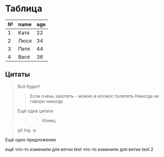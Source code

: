 # Таблица
|№|name|age|
|-|----|---|
|1|Катя|22|
|2|Люся|34|
|3|Петя|44|
|4|Вася|36|

## Цитаты
> Всё будет!
>> Если очень захотеть - можно в космос полететь
> Никогда не говори никогда
>
>Ещё одна цитата
>>> Конец

> git log -p

Ещё одно предложение

ещё что-то изменили для ветки test
что-то изменили для ветки test 2